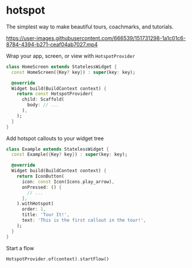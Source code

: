 # hotspot

The simplest way to make beautiful tours, coachmarks, and tutorials.

https://user-images.githubusercontent.com/666539/151731298-1a1c01c6-8784-4394-b271-ceaf04ab7027.mp4


Wrap your app, screen, or view with `HotspotProvider`

```dart
class HomeScreen extends StatelessWidget {
  const HomeScreen({Key? key}) : super(key: key);

  @override
  Widget build(BuildContext context) {
    return const HotspotProvider(
      child: Scaffold(
        body: // ...
      ),
    );
  }
}
```

Add hotspot callouts to your widget tree

```dart
class Example extends StatelessWidget {
  const Example({Key? key}) : super(key: key);

  @override
  Widget build(BuildContext context) {
    return IconButton(
      icon: const Icon(Icons.play_arrow),
      onPressed: () {
        // ...
      },
    ).withHotspot(
      order: 1,
      title: 'Tour It!',
      text: 'This is the first callout in the tour!',
    );
  }
}
```

Start a flow

```dart
HotspotProvider.of(context).startFlow()
```